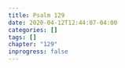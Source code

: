 ```yaml
---
title: Psalm 129
date: 2020-04-12T12:44:07-04:00
categories: []
tags: []
chapter: "129"
inprogress: false
---
```


